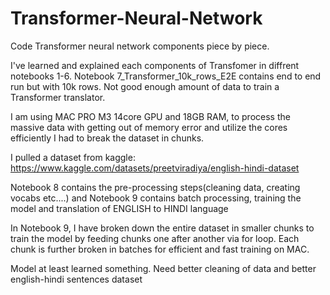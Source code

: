 # Transformer-Neural-Network
Code Transformer neural network components piece by piece. 

I've learned and explained each components of Transfomer in diffrent notebooks 1-6.
Notebook 7_Transformer_10k_rows_E2E contains end to end run but with 10k rows. Not good enough amount of data to train a Transformer translator.

I am using MAC PRO M3 14core GPU and 18GB RAM, to process the massive data with getting out of memory error and utilize the cores efficiently I had to break the dataset in chunks.

I pulled a dataset from kaggle: https://www.kaggle.com/datasets/preetviradiya/english-hindi-dataset

Notebook 8 contains the pre-processing steps(cleaning data, creating vocabs etc....) and Notebook 9 contains batch processing, training the model and translation of ENGLISH to HINDI language 

In Notebook 9, I have broken down the entire dataset in smaller chunks to train the model by feeding chunks one after another via for loop. Each chunk is further broken in batches for efficient and fast training on MAC.

Model at least learned something. Need better cleaning of data and better english-hindi sentences dataset